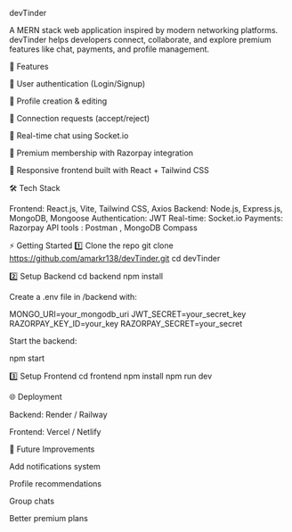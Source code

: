 devTinder

A MERN stack web application inspired by modern networking platforms. devTinder helps developers connect, collaborate, and explore premium features like chat, payments, and profile management.

🚀 Features

🔐 User authentication (Login/Signup)

👤 Profile creation & editing

🤝 Connection requests (accept/reject)

💬 Real-time chat using Socket.io

💎 Premium membership with Razorpay integration

📱 Responsive frontend built with React + Tailwind CSS





🛠️ Tech Stack

Frontend: React.js, Vite, Tailwind CSS, Axios
Backend: Node.js, Express.js, MongoDB, Mongoose
Authentication: JWT
Real-time: Socket.io
Payments: Razorpay API
tools : Postman , MongoDB Compass









⚡ Getting Started
1️⃣ Clone the repo
git clone https://github.com/amarkr138/devTinder.git
cd devTinder

2️⃣ Setup Backend
cd backend
npm install


Create a .env file in /backend with:

MONGO_URI=your_mongodb_uri
JWT_SECRET=your_secret_key
RAZORPAY_KEY_ID=your_key
RAZORPAY_SECRET=your_secret


Start the backend:

npm start

3️⃣ Setup Frontend
cd frontend
npm install
npm run dev

🌐 Deployment

Backend: Render / Railway

Frontend: Vercel / Netlify

🔮 Future Improvements

Add notifications system

Profile recommendations

Group chats

Better premium plans
